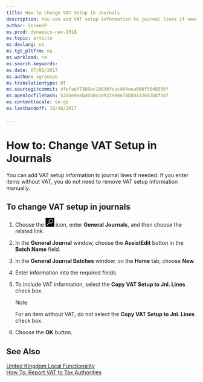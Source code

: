 ```yaml
---
title: How to Change VAT Setup in Journals
description: You can add VAT setup information to journal lines if needed. If you enter items without VAT, you do not need to remove VAT setup information manually.
author: SorenGP
ms.prod: dynamics-nav-2018
ms.topic: article
ms.devlang: na
ms.tgt_pltfrm: na
ms.workload: na
ms.search.keywords: 
ms.date: 07/01/2017
ms.author: sgroespe
ms.translationtype: HT
ms.sourcegitcommit: 4fefaef7380ac10836fcac404eea006f55d8556f
ms.openlocfilehash: 53d0e9aeba6b0cc8922980e74b89432602b8f587
ms.contentlocale: en-gb
ms.lasthandoff: 10/16/2017

---
```

# <a name="how-to-change-vat-setup-in-journals"></a>How to: Change VAT Setup in Journals
You can add VAT setup information to journal lines if needed. If you enter items without VAT, you do not need to remove VAT setup information manually.  

## <a name="to-change-vat-setup-in-journals"></a>To change VAT setup in journals  

1.  Choose the ![Search for Page or Report](../../media/ui-search/search_small.png "Search for Page or Report icon") icon, enter **General Journals**, and then choose the related link.  
2.  In the **General Journal** window, choose the **AssistEdit** button in the **Batch Name** field.  
3.  In the **General Journal Batches** window, on the **Home** tab, choose **New**.  
4.  Enter information into the required fields.  
5.  To include VAT information, select the **Copy VAT Setup to Jnl. Lines** check box.  

    > [!NOTE]  
    >  For an item without VAT, do not select the **Copy VAT Setup to Jnl. Lines** check box.  

6.  Choose the **OK** button.  

## <a name="see-also"></a>See Also  
[United Kingdom Local Functionality](united-kingdom-local-functionality.md)   
[How To: Report VAT to Tax Authorities](../../finance-how-report-vat.md)

